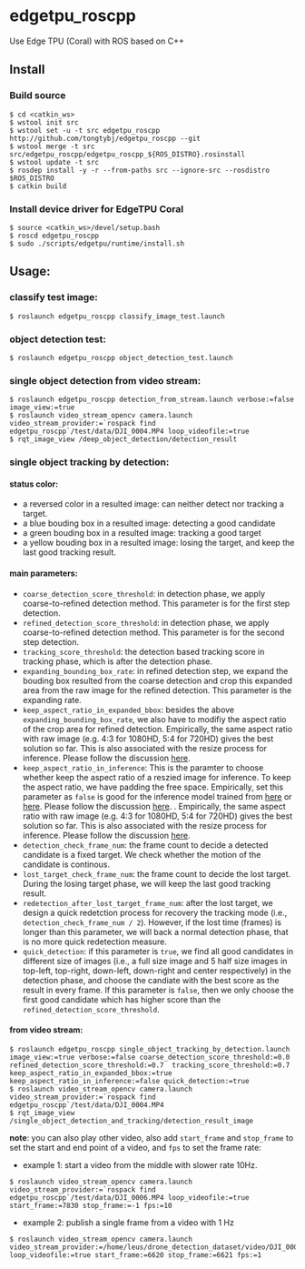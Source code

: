 # edgetpu_roscpp
Use Edge TPU (Coral) with ROS based on C++

## Install

### Build source
```
$ cd <catkin_ws>
$ wstool init src
$ wstool set -u -t src edgetpu_roscpp http://github.com/tongtybj/edgetpu_roscpp --git
$ wstool merge -t src src/edgetpu_roscpp/edgetpu_roscpp_${ROS_DISTRO}.rosinstall
$ wstool update -t src
$ rosdep install -y -r --from-paths src --ignore-src --rosdistro $ROS_DISTRO
$ catkin build
```

### Install device driver for EdgeTPU Coral
```
$ source <catkin_ws>/devel/setup.bash
$ roscd edgetpu_roscpp
$ sudo ./scripts/edgetpu/runtime/install.sh
```

## Usage:

### classify test image:
```
$ roslaunch edgetpu_roscpp classify_image_test.launch
```

### object detection test:
```
$ roslaunch edgetpu_roscpp object_detection_test.launch
```

### single object detection from video stream:
```
$ roslaunch edgetpu_roscpp detection_from_stream.launch verbose:=false image_view:=true
$ roslaunch video_stream_opencv camera.launch video_stream_provider:=`rospack find edgetpu_roscpp`/test/data/DJI_0004.MP4 loop_videofile:=true
$ rqt_image_view /deep_object_detection/detection_result
```

### single object tracking by detection:

#### status color:
- a reversed color in a resulted image: can neither detect nor tracking a target.
- a blue bouding box in a resulted image: detecting a good candidate
- a green bouding box in a resulted image: tracking a good target
- a yellow bouding box in a resulted image: losing the target, and keep the last good tracking result.

#### main parameters:
- `coarse_detection_score_threshold`: in detection phase, we apply coarse-to-refined detection method. This parameter is for the first step detection. 
- `refined_detection_score_threshold`: in detection phase,  we apply coarse-to-refined detection method. This parameter is for the second step detection.
- `tracking_score_threshold`: the detection based tracking score in tracking phase, which is after the detection phase.
- `expanding_bounding_box_rate`: in refined detection step, we expand the bouding box resulted from the coarse detection and crop this expanded area from the raw image for the refined detection. This parameter is the expanding rate.
- `keep_aspect_ratio_in_expanded_bbox`: besides the above `expanding_bounding_box_rate`, we also have to modifiy  the aspect ratio of the crop area for refined detection. Empirically, the same aspect ratio with raw image (e.g. 4:3 for 1080HD, 5:4 for 720HD) gives the best solution so far. This is also associated with the resize process for inference. Please follow the discussion [here](https://github.com/google-coral/edgetpu/issues/36).
- `keep_aspect_ratio_in_inference`: This is the paramter to choose whether keep the aspect ratio of a reszied image for inference. To keep the aspect ratio, we have padding the free space. Empirically, set this parameter as `false` is good for the inference model trained from [here](https://coral.ai/docs/edgetpu/retrain-detection/) or [here](https://github.com/knorth55/73b2_kitchen_edgetpu_object_detection). Please follow the discussion [here](https://github.com/google-coral/edgetpu/issues/36).
. Empirically, the same aspect ratio with raw image (e.g. 4:3 for 1080HD, 5:4 for 720HD) gives the best solution so far. This is also associated with the resize process for inference. Please follow the discussion [here](https://github.com/google-coral/edgetpu/issues/36).
- `detection_check_frame_num`: the frame count to decide a detected candidate is a fixed target. We check whether the motion of the candidate is continous.
- `lost_target_check_frame_num`: the frame count to decide the lost target. During the losing target phase, we will keep the last good tracking result.
- `redetection_after_lost_target_frame_num`: after the lost target, we design a quick redetction process for recovery the tracking mode (i.e., `detection_check_frame_num / 2`). However, if the lost time (frames) is longer than this parameter, we will back a normal detection phase, that is no more quick redetection measure.
- `quick_detection`: if this parameter is `true`, we find all good candidates in different size of images (i.e., a full size image and 5 half size images in top-left, top-right, down-left, down-right and center respectively) in the detection phase, and choose the candiate with the best score as the result in every frame. If this parameter is `false`,  then we only choose the first good candidate which has higher score than the `refined_detection_score_threshold`.

#### from video stream:
```
$ roslaunch edgetpu_roscpp single_object_tracking_by_detection.launch  image_view:=true verbose:=false coarse_detection_score_threshold:=0.0 refined_detection_score_threshold:=0.7  tracking_score_threshold:=0.7  keep_aspect_ratio_in_expanded_bbox:=true keep_aspect_ratio_in_inference:=false quick_detection:=true
$ roslaunch video_stream_opencv camera.launch video_stream_provider:=`rospack find edgetpu_roscpp`/test/data/DJI_0004.MP4
$ rqt_image_view /single_object_detection_and_tracking/detection_result_image
```
**note**: you can also play other video, also add `start_frame` and `stop_frame` to set the start and end point of a video, and `fps` to set the frame rate:
- example 1: start a video from the middle with slower rate 10Hz.
```
$ roslaunch video_stream_opencv camera.launch video_stream_provider:=`rospack find edgetpu_roscpp`/test/data/DJI_0006.MP4 loop_videofile:=true start_frame:=7830 stop_frame:=-1 fps:=10
```

- example 2: publish a single frame from a video with 1 Hz
```
$ roslaunch video_stream_opencv camera.launch video_stream_provider:=/home/leus/drone_detection_dataset/video/DJI_0006.MP4 loop_videofile:=true start_frame:=6620 stop_frame:=6621 fps:=1
```
